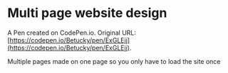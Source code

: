 # Multi page website design

A Pen created on CodePen.io. Original URL: [https://codepen.io/Betucky/pen/ExGLEjj](https://codepen.io/Betucky/pen/ExGLEjj).

Multiple pages made on one page so you only have to load the site once